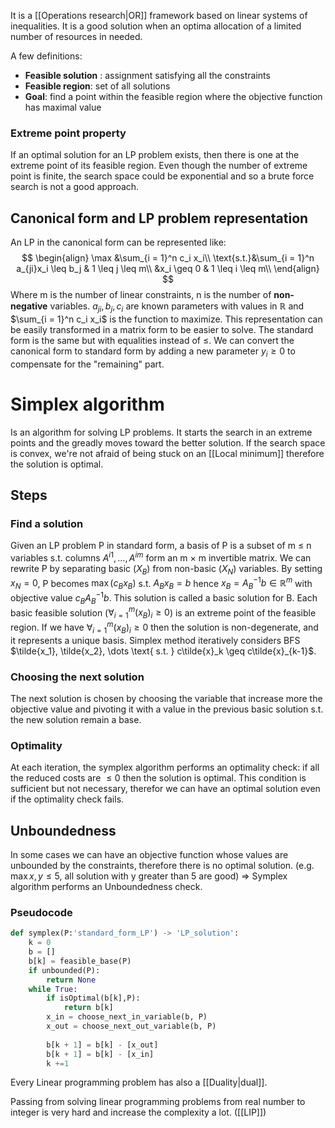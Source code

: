 It is a [[Operations research|OR]] framework based on linear systems of inequalities. It is a good solution when an optima allocation of a limited number of resources in needed.

A few definitions:
- __Feasible solution__ : assignment satisfying all the constraints
- __Feasible region__: set of all solutions
- __Goal__: find a point within the feasible region where the objective function has maximal value

### Extreme point property
If an optimal solution for an LP problem exists, then there is one at the extreme point of its feasible region. Even though the number of extreme point is finite, the search space could be exponential and so a brute force search is not a good approach. 

## Canonical form and LP problem representation

An LP in the canonical form can be represented like:
$$
\begin{align}
\max &\sum_{i = 1}^n c_i x_i\\
\text{s.t.}&\sum_{i = 1}^n a_{ji}x_i \leq b_j & 1 \leq j \leq m\\
&x_i \geq 0 & 1 \leq i \leq m\\
\end{align}
$$
Where m is the number of linear constraints, n is the number of __non-negative__ variables.
$a_{ji}, b_j, c_i$ are known parameters with values in $\mathbb{R}$ and $\sum_{i = 1}^n c_i x_i$ is the function to maximize. This representation can be easily transformed in a matrix form to be easier to solve.
The standard form is the same but with equalities instead of $\leq$. We can convert the canonical form to standard form by adding a new parameter $y_i \geq 0$ to compensate for the "remaining" part.  


# Simplex algorithm

Is an algorithm for solving LP problems. It starts the search in an extreme points and the greadly moves toward the better solution. If the search space is convex, we're not afraid of being stuck on an [[Local minimum]] therefore the solution is optimal.

## Steps

### Find a solution
Given an LP problem P in standard form, a basis of P is a subset of m $\leq$ n variables s.t. columns $A^{i1},\dots,A^{im}$ form an m × m invertible matrix. 
We can rewrite P by separating basic ($X_B$) from non-basic ($X_N$) variables. By setting $x_N = 0$, P becomes $\max(c_Bx_B)$ s.t. $A_Bx_B = b$ hence $x_B = A^{-1}_Bb\in \mathbb{R}^m$ with objective value $c_BA^{-1}_Bb$.
This solution is called a basic solution for B. Each basic feasible solution ($\forall_{i = 1}^m (x_B)_i \geq 0$) is an extreme point of the feasible region. 
If we have $\forall_{i = 1}^m (x_B)_i \geq 0$ then the solution is non-degenerate, and it represents a unique basis.
Simplex method iteratively considers BFS $\tilde{x_1}, \tilde{x_2}, \dots \text{ s.t. } c\tilde{x}_k \geq c\tilde{x}_{k-1}$.

### Choosing the next solution
The next solution is chosen by choosing the variable that increase more the objective value and pivoting it with a value in the previous basic solution s.t. the new solution remain a base.

### Optimality
At each iteration, the symplex algorithm performs an optimality check: if all the reduced costs are $\leq 0$ then the solution is optimal. This condition is sufficient but not necessary, therefor we can have an optimal solution even if the optimality check fails.

## Unboundedness
In some cases we can have an objective function whose values are unbounded by the constraints, therefore there is no optimal solution. (e.g. $\max x, y \leq 5$, all solution with y greater than 5 are good) => Symplex algorithm performs an Unboundedness check.

### Pseudocode
```python
def symplex(P:'standard_form_LP') -> 'LP_solution':
	k = 0
	b = []
	b[k] = feasible_base(P)
	if unbounded(P):
		return None
	while True:
		if isOptimal(b[k],P):
			return b[k]
		x_in = choose_next_in_variable(b, P)
		x_out = choose_next_out_variable(b, P)
		
		b[k + 1] = b[k] - [x_out]
		b[k + 1] = b[k] - [x_in]
		k +=1
```

Every Linear programming problem has also a [[Duality|dual]].

Passing from solving linear programming problems from real number to integer is very hard and increase the complexity a lot. ([[LIP]])  
